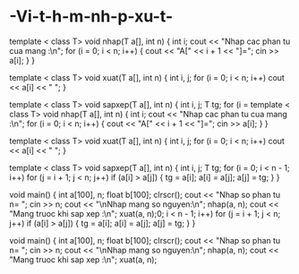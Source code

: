 # -Vi-t-h-m-nh-p-xu-t-
template < class T>
	void nhap(T a[], int n)
	{
		int i;
		cout << "Nhap cac phan tu cua mang :\n";
		for (i = 0; i < n; i++)
		{
			cout << "A[" << i + 1 << "]=";
			cin >> a[i];
		}
	}

template < class T>
	void xuat(T a[], int n)
	{
		int i, j;
		for (i = 0; i < n; i++) cout << a[i] << " ";
	}

template < class T>
	void sapxep(T a[], int n)
	{
		int i, j;
		T tg;
		for (i = 
template < class T>
	void nhap(T a[], int n)
	{
		int i;
		cout << "Nhap cac phan tu cua mang :\n";
		for (i = 0; i < n; i++)
		{
			cout << "A[" << i + 1 << "]=";
			cin >> a[i];
		}
	}

template < class T>
	void xuat(T a[], int n)
	{
		int i, j;
		for (i = 0; i < n; i++) cout << a[i] << " ";
	}

template < class T>
	void sapxep(T a[], int n)
	{
		int i, j;
		T tg;
		for (i = 0; i < n - 1; i++)
			for (j = i + 1; j < n; j++)
				if (a[i] > a[j])
				{
					tg = a[i];
					a[i] = a[j];
					a[j] = tg;
				}
	}

void main()
{
	int a[100], n;
	float b[100];
	clrscr();
	cout << "Nhap so phan tu n= ";
	cin >> n;
	cout << "\nNhap mang so nguyen:\n";
	nhap(a, n);
	cout << "Mang truoc khi sap xep :\n";
	xuat(a, n);0; i < n - 1; i++)
			for (j = i + 1; j < n; j++)
				if (a[i] > a[j])
				{
					tg = a[i];
					a[i] = a[j];
					a[j] = tg;
				}
	}

void main()
{
	int a[100], n;
	float b[100];
	clrscr();
	cout << "Nhap so phan tu n= ";
	cin >> n;
	cout << "\nNhap mang so nguyen:\n";
	nhap(a, n);
	cout << "Mang truoc khi sap xep :\n";
	xuat(a, n);
